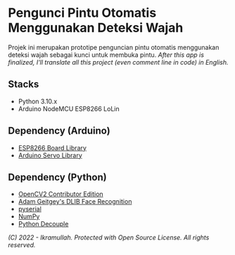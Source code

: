 # Pengunci Pintu Otomatis Menggunakan Deteksi Wajah
Projek ini merupakan prototipe penguncian pintu otomatis menggunakan deteksi wajah sebagai kunci untuk membuka pintu.
*After this app is finalized, I'll translate all this project (even comment line in code) in English.*

## Stacks
- Python 3.10.x
- Arduino NodeMCU ESP8266 LoLin

## Dependency (Arduino)
- [ESP8266 Board Library](https://github.com/esp8266/Arduino)
- [Arduino Servo Library](https://github.com/arduino-libraries/Servo)

## Dependency (Python)
- [OpenCV2 Contributor Edition](https://github.com/opencv/opencv_contrib)
- [Adam Geitgey's DLIB Face Recognition](https://github.com/ageitgey/face_recognition)
- [pyserial](https://github.com/pyserial/pyserial)
- [NumPy](https://github.com/numpy/numpy)
- [Python Decouple](https://github.com/HBNetwork/python-decouple)

*(C) 2022 - Ikramullah. Protected with Open Source License. All rights reserved.*
